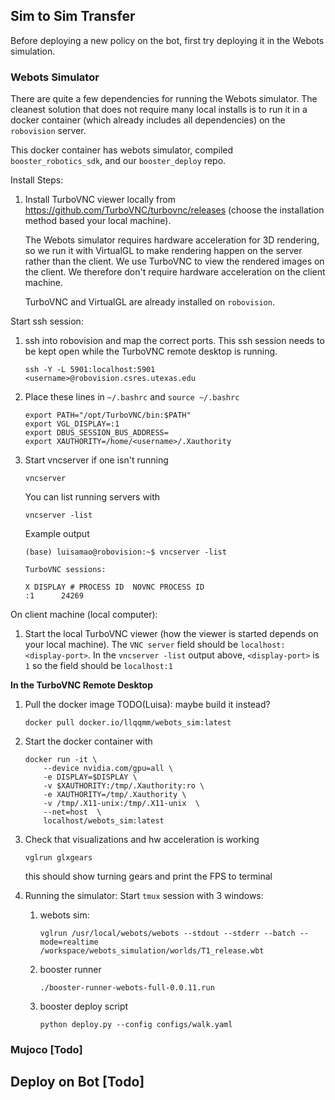 ## Sim to Sim Transfer

Before deploying a new policy on the bot, first try deploying it in the Webots simulation.

### Webots Simulator
There are quite a few dependencies for running the Webots simulator. The cleanest solution that does not require many local installs is to run it in a docker container (which already includes all dependencies) on the `robovision` server.

This docker container has webots simulator, compiled `booster_robotics_sdk`, and our `booster_deploy` repo.

Install Steps:

1. Install TurboVNC viewer locally from https://github.com/TurboVNC/turbovnc/releases (choose the installation method based your local machine).
    
    The Webots simulator requires hardware acceleration for 3D rendering, so we run it with VirtualGL to make rendering happen on the server rather than the client. We use TurboVNC to view the rendered images on the client. We therefore don't require hardware acceleration on the client machine.

    TurboVNC and VirtualGL are already installed on `robovision`.


Start ssh session:

1. ssh into robovision and map the correct ports. This ssh session needs to be kept open while the TurboVNC remote desktop is running.
    ```
    ssh -Y -L 5901:localhost:5901 <username>@robovision.csres.utexas.edu

    ```

1. Place these lines in `~/.bashrc` and `source ~/.bashrc`
    ```
    export PATH="/opt/TurboVNC/bin:$PATH"
    export VGL_DISPLAY=:1
    export DBUS_SESSION_BUS_ADDRESS=
    export XAUTHORITY=/home/<username>/.Xauthority

    ```


1. Start vncserver if one isn't running
    ```
    vncserver
    ```
    You can list running servers with
    ```
    vncserver -list
    ```
    Example output
    ```
    (base) luisamao@robovision:~$ vncserver -list

    TurboVNC sessions:

    X DISPLAY #	PROCESS ID	NOVNC PROCESS ID
    :1		24269
    ```

On client machine (local computer):
1. Start the local TurboVNC viewer (how the viewer is started depends on your local machine). The `VNC server` field should be `localhost:<display-port>`. 
    In the `vncserver -list` output above, `<display-port>` is `1` so the field should be `localhost:1`

**In the TurboVNC Remote Desktop** 

1. Pull the docker image
    TODO(Luisa): maybe build it instead?
    ```
    docker pull docker.io/llqqmm/webots_sim:latest
    ```

1. Start the docker container with 
    ```
    docker run -it \
        --device nvidia.com/gpu=all \
        -e DISPLAY=$DISPLAY \
        -v $XAUTHORITY:/tmp/.Xauthority:ro \
        -e XAUTHORITY=/tmp/.Xauthority \
        -v /tmp/.X11-unix:/tmp/.X11-unix  \
        --net=host  \
        localhost/webots_sim:latest
    ```

1. Check that visualizations and hw acceleration is working
    ```
    vglrun glxgears
    ```
    this should show turning gears and print the FPS to terminal

1. Running the simulator: Start `tmux` session with 3 windows:
    1. webots sim:
        ```
        vglrun /usr/local/webots/webots --stdout --stderr --batch --mode=realtime /workspace/webots_simulation/worlds/T1_release.wbt
        ```
    2. booster runner
        ```
        ./booster-runner-webots-full-0.0.11.run
        ```
    3. booster deploy script
        ```
        python deploy.py --config configs/walk.yaml
        ```


### Mujoco [Todo]


## Deploy on Bot [Todo]